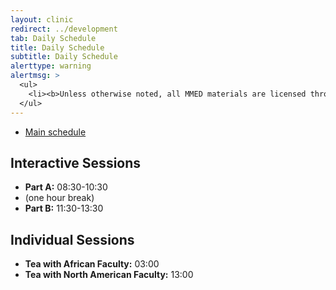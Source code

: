 ```yaml
---
layout: clinic
redirect: ../development
tab: Daily Schedule
title: Daily Schedule
subtitle: Daily Schedule
alerttype: warning
alertmsg: >
  <ul>
    <li><b>Unless otherwise noted, all MMED materials are licensed through a <a rel="license" href="http://creativecommons.org/licenses/by/4.0/">CC-BY International License</a>.</b> <a rel="license" href="../license.html">Click here for license details</a>.</li>
  </ul>
---
```


* [Main schedule](.)

## Interactive Sessions

* __Part A:__ 08:30-10:30
* (one hour break)
* __Part B:__ 11:30-13:30

## Individual Sessions
* __Tea with African Faculty:__ 03:00
* __Tea with North American Faculty:__ 13:00


